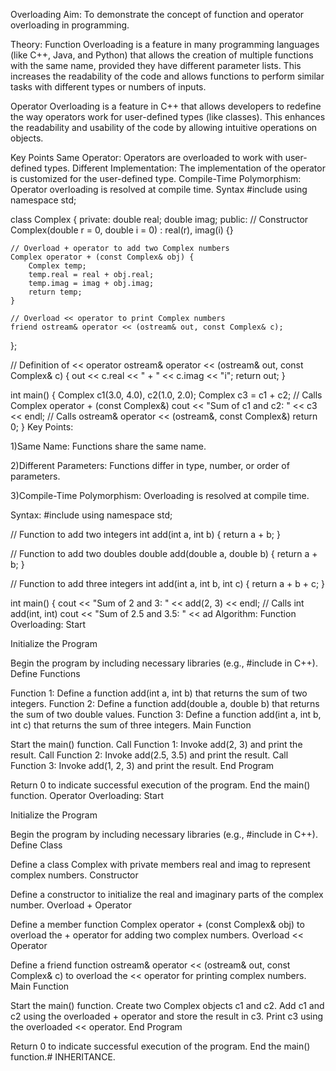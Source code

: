 Overloading
Aim:
To demonstrate the concept of function and operator overloading in programming.

Theory:
Function Overloading is a feature in many programming languages (like C++, Java, and Python) that allows the creation of multiple functions with the same name, provided they have different parameter lists. This increases the readability of the code and allows functions to perform similar tasks with different types or numbers of inputs.

Operator Overloading is a feature in C++ that allows developers to redefine the way operators work for user-defined types (like classes). This enhances the readability and usability of the code by allowing intuitive operations on objects.

Key Points
Same Operator: Operators are overloaded to work with user-defined types.
Different Implementation: The implementation of the operator is customized for the user-defined type.
Compile-Time Polymorphism: Operator overloading is resolved at compile time.
Syntax
#include <iostream>
using namespace std;

class Complex {
private:
    double real;
    double imag;
public:
    // Constructor
    Complex(double r = 0, double i = 0) : real(r), imag(i) {}

    // Overload + operator to add two Complex numbers
    Complex operator + (const Complex& obj) {
        Complex temp;
        temp.real = real + obj.real;
        temp.imag = imag + obj.imag;
        return temp;
    }

    // Overload << operator to print Complex numbers
    friend ostream& operator << (ostream& out, const Complex& c);
};

// Definition of << operator
ostream& operator << (ostream& out, const Complex& c) {
    out << c.real << " + " << c.imag << "i";
    return out;
}

int main() {
    Complex c1(3.0, 4.0), c2(1.0, 2.0);
    Complex c3 = c1 + c2; // Calls Complex operator + (const Complex&)
    cout << "Sum of c1 and c2: " << c3 << endl; // Calls ostream& operator << (ostream&, const Complex&)
    return 0;
}
Key Points:

1)Same Name: Functions share the same name.

2)Different Parameters: Functions differ in type, number, or order of parameters.

3)Compile-Time Polymorphism: Overloading is resolved at compile time.

Syntax:
#include <iostream>
using namespace std;

// Function to add two integers
int add(int a, int b) {
    return a + b;
}

// Function to add two doubles
double add(double a, double b) {
    return a + b;
}

// Function to add three integers
int add(int a, int b, int c) {
    return a + b + c;
}

int main() {
    cout << "Sum of 2 and 3: " << add(2, 3) << endl; // Calls int add(int, int)
    cout << "Sum of 2.5 and 3.5: " << ad
Algorithm:
Function Overloading:
Start

Initialize the Program

Begin the program by including necessary libraries (e.g., #include <iostream> in C++).
Define Functions

Function 1: Define a function add(int a, int b) that returns the sum of two integers.
Function 2: Define a function add(double a, double b) that returns the sum of two double values.
Function 3: Define a function add(int a, int b, int c) that returns the sum of three integers.
Main Function

Start the main() function.
Call Function 1: Invoke add(2, 3) and print the result.
Call Function 2: Invoke add(2.5, 3.5) and print the result.
Call Function 3: Invoke add(1, 2, 3) and print the result.
End Program

Return 0 to indicate successful execution of the program.
End the main() function.
Operator Overloading:
Start

Initialize the Program

Begin the program by including necessary libraries (e.g., #include <iostream> in C++).
Define Class

Define a class Complex with private members real and imag to represent complex numbers.
Constructor

Define a constructor to initialize the real and imaginary parts of the complex number.
Overload + Operator

Define a member function Complex operator + (const Complex& obj) to overload the + operator for adding two complex numbers.
Overload << Operator

Define a friend function ostream& operator << (ostream& out, const Complex& c) to overload the << operator for printing complex numbers.
Main Function

Start the main() function.
Create two Complex objects c1 and c2.
Add c1 and c2 using the overloaded + operator and store the result in c3.
Print c3 using the overloaded << operator.
End Program

Return 0 to indicate successful execution of the program.
End the main() function.# INHERITANCE.
